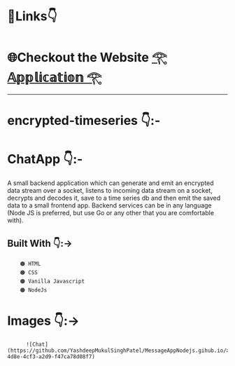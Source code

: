 # 🔗Links👇
# 🌐Checkout the Website [𓂀 𝔸𝕡𝕡𝕝𝕚𝕔𝕒𝕥𝕚𝕠𝕟 𓂀](https://messageapp-6i1w.onrender.com/)
---
# encrypted-timeseries 👇:-
# ChatApp 👇:-
A small backend application which can generate and emit an encrypted data stream over a socket, 
listens to incoming data stream on a socket, decrypts and decodes it, save to a time series db and 
then emit the saved data to a small frontend app. Backend services can be in any language (Node JS 
is preferred, but use Go or any other that you are comfortable with).
## Built With 👇:->

        🟠 HTML 
        🟠 CSS 
        🟠 Vanilla Javascript 
        🟠 NodeJs

# Images 👇:->
          
          
          ![Chat](https://github.com/YashdeepMukulSinghPatel/MessageAppNodejs.gihub.io/assets/126327582/a2e686f0-4d8e-4cf3-a2d9-f47ca78d08f7)
